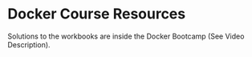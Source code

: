 # Docker Course Resources

Solutions to the workbooks are inside the Docker Bootcamp (See Video Description).
